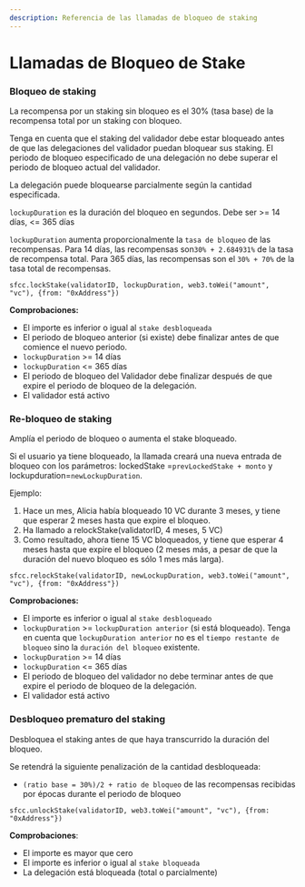 ```yaml
---
description: Referencia de las llamadas de bloqueo de staking
---
```


# Llamadas de Bloqueo de Stake

### Bloqueo de staking

La recompensa por un staking sin bloqueo es el 30% (tasa base) de la recompensa total por un staking con bloqueo.&#x20;

Tenga en cuenta que el staking del validador debe estar bloqueado antes de que las delegaciones del validador puedan bloquear sus staking. El periodo de bloqueo especificado de una delegación no debe superar el periodo de bloqueo actual del validador.&#x20;

La delegación puede bloquearse parcialmente según la cantidad especificada.

`lockupDuration` es la duración del bloqueo en segundos. Debe ser >= 14 días, <= 365 días

`lockupDuration` aumenta proporcionalmente la `tasa de bloqueo` de las recompensas. Para 14 días, las recompensas son`30% + 2.684931%` de la tasa de recompensa total. Para 365 días, las recompensas son el `30% + 70%` de la tasa total de recompensas.

```
sfcc.lockStake(validatorID, lockupDuration, web3.toWei("amount", "vc"), {from: "0xAddress"})
```

**Comprobaciones:**

* El importe es inferior o igual al `stake desbloqueada`&#x20;
* El periodo de bloqueo anterior (si existe) debe finalizar antes de que comience el nuevo periodo.
* `lockupDuration` >= 14 días
* `lockupDuration` <= 365 días
* El periodo de bloqueo del Validador debe finalizar después de que expire el periodo de bloqueo de la delegación.
* El validador está activo

### Re-bloqueo de staking

Amplía el periodo de bloqueo o aumenta el stake bloqueado.&#x20;

Si el usuario ya tiene bloqueado, la llamada creará una nueva entrada de bloqueo con los parámetros: lockedStake =`prevLockedStake + monto` y lockupduration=`newLockupDuration`.

Ejemplo:

1. Hace un mes, Alicia había bloqueado 10 VC durante 3 meses, y tiene que esperar 2 meses hasta que expire el bloqueo.
2. Ha llamado a relockStake(validatorID, 4 meses, 5 VC)
3. Como resultado, ahora tiene 15 VC bloqueados, y tiene que esperar 4 meses hasta que expire el bloqueo (2 meses más, a pesar de que la duración del nuevo bloqueo es sólo 1 mes más larga).

```
sfcc.relockStake(validatorID, newLockupDuration, web3.toWei("amount", "vc"), {from: "0xAddress"})
```

**Comprobaciones:**

* El importe es inferior o igual al `stake desbloqueado`
* `lockupDuration` >= `lockupDuration anterior` (si está bloqueado). Tenga en cuenta que `lockupDuration anterior` no es el `tiempo restante de bloqueo` sino la `duración del bloqueo` existente.
* `lockupDuration` >= 14 días
* `lockupDuration` <= 365 días
* El periodo de bloqueo del validador no debe terminar antes de que expire el periodo de bloqueo de la delegación.
* El validador está activo

### Desbloqueo prematuro del staking

Desbloquea el staking antes de que haya transcurrido la duración del bloqueo.&#x20;

Se retendrá la siguiente penalización de la cantidad desbloqueada:

* `(ratio base = 30%)/2 + ratio de bloqueo` de las recompensas recibidas por épocas durante el periodo de bloqueo

```
sfcc.unlockStake(validatorID, web3.toWei("amount", "vc"), {from: "0xAddress"})
```

**Comprobaciones**:

* El importe es mayor que cero
* El importe es inferior o igual al `stake bloqueada`
* La delegación está bloqueada (total o parcialmente)
